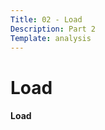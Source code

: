 ```yaml
---
Title: 02 - Load
Description: Part 2
Template: analysis
---
```


Load
==================

<div class="report-text">
    <h4>Load</h4>
    </p>
</div>